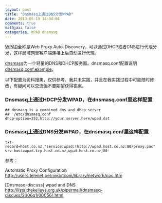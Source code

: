 ```yaml
---
layout: post
title: "Dnsmasq上通过DNS分发WPAD"
date: 2013-06-19 14:34:04
comments: true
mathjax: false
categories: WPAD dnsmasq
---
```


[WPAD](http://en.wikipedia.org/wiki/Web_Proxy_Autodiscovery_Protocol)全称是Web Proxy Auto-Discovery，可以通过DHCP或者DNS进行代理分发，这样局域网里客户端连接上后自动进行代理。

[dnsmasq](http://www.thekelleys.org.uk/dnsmasq/doc.html)为一个轻量的DNS和DHCP服务器。dnsmasq.conf配置说明[dnsmasq.conf.example](http://www.thekelleys.org.uk/dnsmasq/docs/dnsmasq.conf.example)。

以下配置为资料搜集，仅供参考，我并未实践，并且在我实践过程中可能随时修改，有疑问可以交流但不要期望获得答案。

<!--more-->

### Dnsmasq上通过HDCP分发WPAD，在dnsmasq.conf里这样配置

```
## dnsmasq is a combined dns and dhcp server
## 	/etc/dnsmasq.conf
dhcp-option=252,http://your.server.here/wpad.dat 
```

### Dnsmasq上通过DNS分发WPAD，在dnsmasq.conf里这样配置

```
txt-record=host.co.nz,"service:wpad:!http://wpad.host.co.nz:80/proxy.pac"
srv-host=wpad.tcp.host.co.nz,wpad.host.co.nz,80
```

参考：

Automatic Proxy Configuration  <http://users.telenet.be/mydotcom/library/network/pac.htm>

[Dnsmasq-discuss] wpad and DNS <http://lists.thekelleys.org.uk/pipermail/dnsmasq-discuss/2006q1/000561.html>
